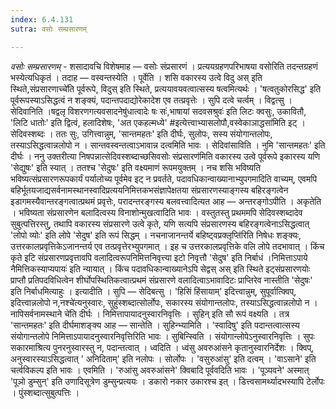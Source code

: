 ```yaml
---
index: 6.4.131
sutra: वसोः सम्प्रसारणम्

---
```

_वसोः सम्प्रसारणम्_ - शसादावचि विशेषमाह — वसोः संप्रसारणं । प्रत्ययग्रहणपरिभाषया वसोरिति तदन्तग्रहणं भस्येत्यधिकृतं । तदाह — वस्वन्तस्येति । पूर्वेति । शसि वकारस्य उत्वे विदु अस् इति स्थिते,संप्रसारणाच्चे॑ति पूर्वरूपे, विदुस् इति स्थिते, प्रत्ययावयवत्वात्सस्य षत्वमित्यर्थः । 'षत्वतुकोरसिद्ध' इति पूर्वरूपस्याऽसिद्धत्वं न शङ्क्यं, पदान्तपदाद्योरेकादेश एव तत्प्रवृत्तेः । सुपि दत्वे चर्त्वम् । विद्वत्सु । सेदिवानिति ।षद्वलृ विशरणगत्यवसादनेषु॑धात्वादेः षः सः॑,भाषायां सदवसश्रुवः॑ इति लिटः क्वसुः, उकावितौ, 'लिटि धातोः' इति द्वित्वं, हलादिशेषः, 'अत एकहल्मध्ये' #इत्येत्त्वाभ्यासलोपौ,वस्वेकाञाद्धसा॑मिति इट् । सेदिवस्शब्दः । ततः सुः, उगित्त्वान्नुम्, 'सान्तमहतः' इति दीर्घः, सुलोपः, सस्य संयोगान्तलोपः, तस्याऽसिद्धत्वान्नलोपो न । सान्तवस्वन्तत्वाऽभावान्न दत्वमिति भावः । सेदिवांसाविति । नुमि 'सान्तमहतः' इति दीर्घः । ननु उक्तरीत्या निषपन्नात्सेदिवस्शब्दाच्छसिवसोः संप्रसारण॑मिति वकारस्य उत्वे पूर्वरूपे इकारस्य यणि 'सेद्युषः' इति स्यात् । ततश्च 'सेदुषः' इति वक्ष्यमाणं रूपमयुक्तम् । नच शसि भविष्यति भविष्यत्संप्रसारणरूपकार्यं पर्यालोच्य पूर्वमेव इट् न प्रवर्तते, पदावधिकान्वाख्यानाभ्युपगमादिति वाच्यम्, एवमपि बहिर्भूतयजाद्यसर्वनामस्थानस्वादिप्रत्ययनिमित्तकभसंज्ञापेक्षतया संप्रसारणस्याङ्गस्य बहिरङ्गत्वेन इडागमस्यैवान्तरङ्गत्वात्प्रथमं प्रवृत्तेः, परादन्तरङ्गस्य बलवत्त्वादित्यत आह — अन्तरङ्गोऽपीति । अकृतेति । भविष्यता संप्रसारणेन बलादित्वस्य विनाशोन्मुखत्वादिति भावः । वस्तुतस्तु प्रथममपि सेदिवस्शब्दादेव सुबुत्पत्तिरस्तु, तथापि वकारस्य संप्रसारणे उत्वे कृते, यणि सत्यपि संप्रसारणस्य बहिरङ्गत्वेनाऽसिद्धत्वात् 'लोपो व्योः' इति लोपे 'सेदुष' इति रूपं सिद्धम् । नचनाजानन्तर्ये बहिष्ट्वप्रक्लृप्ति॑रिति निषेधः शङ्क्यः, उत्तरकालप्रवृत्तिकेऽजानन्तर्य एव तत्प्रवृत्तेरभ्युपगमात् । इह च उत्तरकालप्रवृत्तिके वलि लोपे तदभावात् । किंच कृते इटि संप्रसारणप्रवृत्तावपि वलादित्वरूपनिमित्तनिवृत्त्या इटो निवृत्तौ 'सेदुष' इति निर्बाधं ।निमित्ताऽपाये नैमित्तिकस्याप्यपायः॑ इति न्यायात् । किंच पदावधिकान्वाख्यानेऽपि सेद्वस् अस् इति स्थिते इट्संप्रसारणयोः प्राप्तौ प्रतिपदविधित्वेन शीर्घोपस्थितिकत्वात्प्रथमं संप्रसारणे वलादित्वाऽभावादिटः प्राप्तिरेव नास्तीति 'सेदुषः' इति निर्बाधमित्याहुः । इत्यादीति । सुपि — सेदिबत्सु । 'हिसिं हिंसायाम्' इदित्त्वान्नुम्, सुपूर्वात्क्विप्, इदित्त्वान्नलोपो न,नश्चे॑त्यनुस्वारः, सुहुंस्शब्दात्सोर्लोपः, सकारस्य संयोगान्तलोपः, तस्याऽसिद्धत्वान्नलोपो न । नापिसर्वनामस्थाने चे॑ति दीर्घः । निमित्तापायादनुस्वारनिवृत्तिः । सुहिन् इति सौ रूपं वक्ष्यति । तत्र 'सान्तमहतः' इति दीर्घमाशङ्क्य आह — सान्तेति । सुहिन्भ्यामिति । 'स्वादिषु' इति पदान्तत्वात्सस्य संयोगान्तलोपे निमित्ताऽपायादनुस्वारनिवृत्तिरिति भावः । सुबिन्स्विति । संयोगान्लोपेऽनुस्वारनिवृत्तिः । सुपः सकारमाश्रित्य पुनरनुस्वारस्तु न, पदान्तत्वात् । ध्वदिति । ध्वंसु अवरुआंसने कृतानुस्वारनिर्देशः । क्विप्, अनुस्वारस्याऽसिद्धत्वात् ' अनिदिताम्' इति नलोपः । सोर्लोपः । 'वसुरुआंसु' इति दत्वम् । 'वाऽसाने' इति चर्त्वविकल्प इति भावः । एवमिति । 'रुआंसु अवरुआंसने' क्विबादि पूर्ववदिति भावः । 'पूञ्पवने' अस्मात् 'पूञो डुम्सुन्' इति उणादिसूत्रेण डुम्सुन्प्रत्ययः । डकारो नकार उकारश्च इत् । डित्त्वसामर्थ्यादभस्यापि टेर्लोपः । पुंस्शब्दात्सुबुत्पत्तिः ।